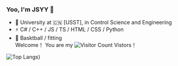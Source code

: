 ### Yoo, I'm JSYY 👋
- 🍻 University at 🇨🇳 [USST], in Control Science and Engineering  
- ⚡ C# / C++ / JS / TS / HTML / CSS / Python
- 🏃 Basktball / fitting  
Welcome！ You are my ![Visitor Count](https://profile-counter.glitch.me/JSYY/count.svg) Vistors！

![Top Langs](https://github-readme-stats.vercel.app/api/top-langs/?username=JSYY&layout=compact&theme=tokyonight))
